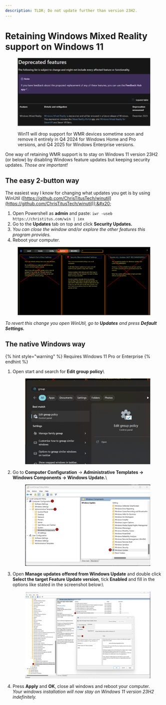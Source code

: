 ```yaml
---
description: TLDR; Do not update further than version 23H2.
---
```


# Retaining Windows Mixed Reality support on Windows 11

<figure><img src="../.gitbook/assets/image.png" alt=""><figcaption><p>Win11 will drop support for WMR devices sometime soon and remove it entirely in Q4 2024 for Windows Home and Pro versions, and Q4 2025 for Windows Enterprise versions.</p></figcaption></figure>

One way of retaining WMR support is to stay on Windows 11 version 23H2 (or below) by disabling Windows feature updates but keeping security updates. _Those are important!_



## The easy 2-button way

The easiest way I know for changing what updates you get is by using WinUtil ([https://github.com/ChrisTitusTech/winutil](https://github.com/ChrisTitusTech/winutil)):&#x20;

1. Open Powershell as **admin** and paste: `iwr -useb https://christitus.com/win | iex`
2. Go to the **Updates** tab on top and click **Security Updates.**
3. _You can close the window and/or explore the other features this program provides._
4. Reboot your computer.

<div align="center" data-full-width="true">

<figure><img src="../.gitbook/assets/image (1).png" alt=""><figcaption></figcaption></figure>

</div>

_To revert this change you open WinUtil, go to **Updates** and press **Default Settings.**_



## The native Windows way

{% hint style="warning" %}
Requires Windows 11 Pro or Enterprise
{% endhint %}

1.  Open start and search for **Edit group policy**\


    <figure><img src="../.gitbook/assets/image (2).png" alt=""><figcaption></figcaption></figure>
2.  Go to **Computer Configuration** -> **Administrative Templates -> Windows Components -> Windows Update.**\


    <figure><img src="../.gitbook/assets/image (6).png" alt=""><figcaption></figcaption></figure>
3.  Open **Manage updates offered from Windows Update** and double click **Select the target Feature Update version**, tick **Enabled** and fill in the options like stated in the screenshot below:\


    <figure><img src="../.gitbook/assets/image (9).png" alt=""><figcaption></figcaption></figure>


4. Press **Apply** and **OK**, close all windows and reboot your computer.\
   _Your windows installation will now stay on Windows 11 version 23H2 indefinitely._
